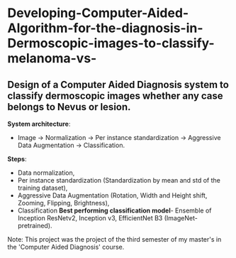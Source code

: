 # Developing-Computer-Aided-Algorithm-for-the-diagnosis-in-Dermoscopic-images-to-classify-melanoma-vs-
## Design of a Computer Aided Diagnosis system to classify dermoscopic images whether any case belongs to Nevus or lesion. 

**System architecture**:
- Image → Normalization → Per instance standardization → Aggressive Data Augmentation → Classification. 

**Steps**:
- Data normalization,
- Per instance standardization (Standardization by mean and std of the training dataset), 
- Aggressive Data Augmentation (Rotation, Width and Height shift, Zooming, Flipping, Brightness), 
- Classification
**Best performing classification model**- Ensemble of Inception ResNetv2, Inception v3, EfficientNet B3 (ImageNet-pretrained).

Note: This project was the project of the third semester of my master's in the 'Computer Aided Diagnosis' course.
